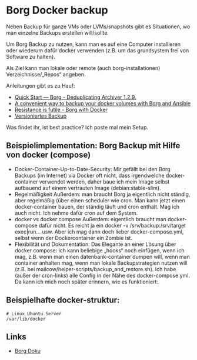 # Borg Docker backup

Neben Backup für ganze VMs oder LVMs/snapshots gibt es Situationen, wo man einzelne Backups erstellen will/sollte.

Um Borg Backup zu nutzen, kann man es auf eine Computer installieren oder wiederum dafür docker verwenden (z.B. um das grundsystem frei von Software zu halten).

Als Ziel kann man lokale oder remote (auch borg-installationen) Verzeichnisse/„Repos“ angeben.

Anleitungen gibt es zu Hauf:

+ [Quick Start — Borg - Deduplicating Archiver 1.2.9.](https://borgbackup.readthedocs.io/en/1.2-maint/quickstart.html)
+ [A convenient way to backup your docker volumes with Borg and Ansible](https://baptiste.bouchereau.pro/tutorial/backup-docker-volumes-with-borg/)
+ [Resistance is futile - Borg with Docker](https://mpolinowski.github.io/docs/DevOps/Linux/2022-11-09--docker-borg-backupserver/2022-11-09)
+ [Versioniertes Backup](https://ask.linuxmuster.net/t/versioniertes-backup/10167/8)

Was findet ihr, ist best practice? Ich poste mal mein Setup.

## Beispielimplementation: Borg Backup mit Hilfe von docker (compose)

+ Docker-Container-Up-to-Date-Security: Mir gefällt bei den Borg Backups (im Internet) via Docker oft nicht, dass irgendwelche docker-container verwendet werden, daher baue ich mein Image selbst aufbauend auf einem vertrauten Image (debian:stable-slim).
+ Regelmäßigkeit Außerdem: man braucht Borg ja eigentlich nicht ständig, aber regelmäßig (über einen scheduler wie cron. Man kann jetzt einen docker-container bauen, der ständig läuft und cron enthält. Mag ich auch nicht. Ich nehme dafür cron auf dem System.
+ docker vs docker compose Außerdem: eigentlich braucht man docker-compose dafür nicht. Es reicht ja ein docker -v /srv/backup:/srv/target exec|run... usw. Aber ich mag dann doch lieber docker-compose.yml, selbst wenn der Dockercontainer ein Zombie ist.
+ Flexibilität und Dokumentation: Das Elegante an einer Lösung über docker compose: ich kann beliebige „hooks“ noch einfügen, wenn ich mag, z.B. wenn man einen datenbank-container dumpen will, wenn man container anhalten mag, wenn man lokale Backupstrategien nutzen will (z.B. bei mailcow/helper-scripts/backup_and_restore.sh). Ich habe (außer der cron-links) alle Config in der Nähe des docker-compose.yml. Da kann ich mich noch später erinnern, wie es funktioniert:

## Beispielhafte docker-struktur:
```
# Linux Ubuntu Server
/var/lib/docker
```

## Links
- [Borg Doku](https://github.com/borgmatic-collective/docker-borgmatic)
